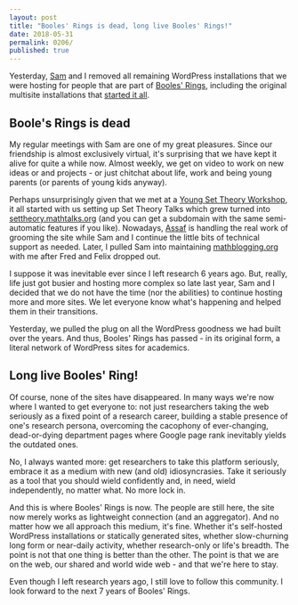 ```yaml
---
layout: post
title: "Booles' Rings is dead, long live Booles' Rings!"
date: 2018-05-31
permalink: 0206/
published: true
---
```


Yesterday, [Sam](http://scoskey.org/) and I removed all remaining WordPress installations that we were hosting for people that are part of [Booles' Rings](https://boolesrings.org/), including the original multisite installations that [started it all](/0069/).


## Boole's Rings is dead

My regular meetings with Sam are one of my great pleasures. Since our friendship is almost exclusively virtual, it's surprising that we have kept it alive for quite a while now. Almost weekly, we get on video to work on new ideas or and projects - or just chitchat about life, work and being young parents (or parents of young kids anyway).

Perhaps unsurprisingly given that we met at a [Young Set Theory Workshop](/0054/), it all started with us setting up Set Theory Talks which grew turned into [settheory.mathtalks.org](http://settheory.mathtalks.org/) (and you can get a subdomain with the same semi-automatic features if you like). Nowadays, [Assaf](httpL//blog.assafrinot.com) is handling the real work of grooming the site while Sam and I continue the little bits of technical support as needed. Later, I pulled Sam into maintaining [mathblogging.org](https://mathblogging.org/) with me after Fred and Felix dropped out.

I suppose it was inevitable ever since I left research 6 years ago.  But, really, life just got busier and hosting more complex so late last year, Sam and I decided that we do not have the time (nor the abilities) to continue hosting more and more sites. We let everyone know what's happening and helped them in their transitions.

Yesterday, we pulled the plug on all the WordPress goodness we had built over the years. And thus, Booles' Rings has passed - in its original form, a literal network of WordPress sites for academics.


## Long live Booles' Ring!

Of course, none of the sites have disappeared. In many ways we're now where I wanted to get everyone to: not just researchers taking the web seriously as a fixed point of a research career, building a stable presence of one's research persona, overcoming the cacophony of ever-changing, dead-or-dying department pages where Google page rank inevitably yields the outdated ones.

No, I always wanted more: get researchers to take this platform seriously, embrace it as a medium with new (and old) idiosyncrasies. Take it seriously as a tool that you should wield confidently and, in need, wield independently, no matter what. No more lock in.

And this is where Booles' Rings is now. The people are still here, the site now merely works as lightweight connection (and an aggregator). And no matter how we all approach this medium, it's fine. Whether it's self-hosted WordPress installations or statically generated sites, whether slow-churning long form or near-daily activity, whether research-only or life's breadth. The point is not that one thing is better than the other. The point is that we are on the web, our shared and world wide web - and that we're here to stay.

Even though I left research years ago, I still love to follow this community. I look forward to the next 7 years of Booles' Rings.
